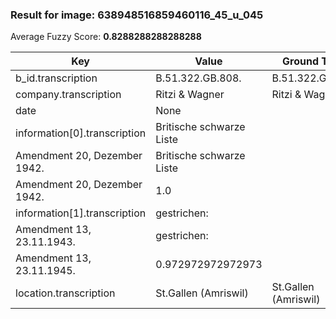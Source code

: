 ### Result for image: 638948516859460116_45_u_045
Average Fuzzy Score: **0.8288288288288288**
<small>

| Key | Value | Ground Truth | Score |
| --- | --- | --- | --- |
| b_id.transcription | B.51.322.GB.808. | B.51.322.GB.808. | 1.0 |
| company.transcription | Ritzi & Wagner | Ritzi & Wagner | 1.0 |
| date | None |  | 0.0 |
| information[0].transcription | Britische schwarze Liste
Amendment 20, Dezember 1942. | Britische schwarze Liste
Amendment 20, Dezember 1942. | 1.0 |
| information[1].transcription | gestrichen:
Amendment 13, 23.11.1943. | gestrichen:
Amendment 13, 23.11.1945. | 0.972972972972973 |
| location.transcription | St.Gallen (Amriswil) | St.Gallen (Amriswil) | 1.0 |

</small>
